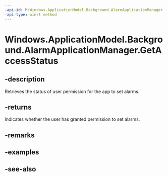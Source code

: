 ```yaml
---
-api-id: M:Windows.ApplicationModel.Background.AlarmApplicationManager.GetAccessStatus
-api-type: winrt method
---
```


<!-- Method syntax
public Windows.ApplicationModel.Background.AlarmAccessStatus GetAccessStatus()
-->

# Windows.ApplicationModel.Background.AlarmApplicationManager.GetAccessStatus

## -description
Retrieves the status of user permission for the app to set alarms.

## -returns
Indicates whether the user has granted permission to set alarms.

## -remarks

## -examples

## -see-also
